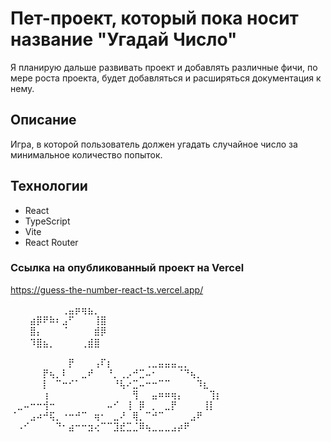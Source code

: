 # Пет-проект, который пока носит название "Угадай Число"
Я планирую дальше развивать проект и добавлять различные фичи, 
по мере роста проекта, будет добавляться и расширяться документация к нему.

## Описание 
Игра, в которой пользователь должен угадать случайное число за минимальное количество попыток.

## Технологии
- React
- TypeScript
- Vite
- React Router

### Ссылка на опубликованный проект на Vercel
https://guess-the-number-react-ts.vercel.app/

⠀⠀⠀⠀⠀⠀⠀⠀⢀⣤⡶⢶⣦⡀\
⠀⠀⠀⣴⡿⠟⠷⠆⣠⠋⠀⠀⠀⢸⣿\
⠀⠀⠀⣿⡄⠀⠀⠀⠈⠀⠀⠀⠀⣾⡿\
⠀⠀⠀⠹⣿⣦⡀⠀⠀⠀⠀⢀⣾⣿ㅤㅤ

⠀⠀⠀⠀⠀⠀⠀⠀⠀⡟⠀⠀⠀⢠⠏⡆⠀⠀⠀⠀⠀⢀⣀⣤⣤⣤⣀⡀
⠀⠀⠀⠀⠀⡟⢦⡀⠇⠀⠀⣀⠞⠀⠀⠘⡀⢀⡠⠚⣉⠤⠂⠀⠀⠀⠈⠙⢦⡀
⠀⠀⠀⠀⠀⡇⠀⠉⠒⠊⠁⠀⠀⠀⠀⠀⠘⢧⠔⣉⠤⠒⠒⠉⠉⠀⠀⠀⠀⠹⣆
⠀⠀⠀⠀⠀⢰⠀⠀⠀⠀⠀⠀⠀⠀⠀⠀⠀⠀⠀⢻⠀⠀⣤⠶⠶⢶⡄⠀⠀⠀⠀⢹⡆
⠀⣀⠤⠒⠒⢺⠒⠀⠀⠀⠀⠀⠀⠀⠀⠤⠊⠀⢸⠀⡿⠀⡀⠀⣀⡟⠀⠀⠀⠀⢸⡇
⠈⠀⠀⣠⠴⠚⢯⡀⠐⠒⠚⠉⠀⢶⠂⠀⣀⠜⠀⢿⡀⠉⠚⠉⠀⠀⠀⠀⣠⠟
⠀⠠⠊⠀⠀⠀⠀⠙⠂⣴⠒⠒⣲⢔⠉⠉⣹⣞⣉⣈⠿⢦⣀⣀⣀⣠⡴⠟


